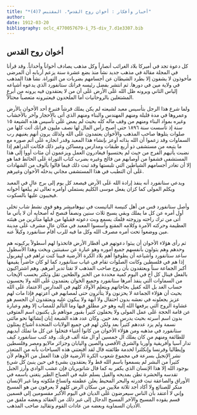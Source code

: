```yaml
---
title: "*أخبار وأفكار : أخوان روح القدس*. المقتبس 7(4)"
author: 
date: 1912-03-20
bibliography: oclc_4770057679-i_75-div_7.d1e3307.bib
---
```




##  أخوان روح القدس 


 كل دعوة تجد في أميركا بلاد الغرائب أنصاراً وكل مذهب يصادف أخواناً وأخداناً. وقد قرأنا في المجلة مقالة في مذهب جديد نشأ منذ بضع  عشرة  سنة يزعم أربابه أن المرضى مأخوذون لا يشفون إلا بطرد الشيطان عن أجسامهم بضربات من التوراة. نشأ هذا المذهب في ولاية مين في دورها. ثم انتشر بفضل رئيسه فرانك ستانفورد الذي يدعوه أشياعه إلياس الثاني ويرونه ظل الله عَلَى الأرض عَلَى أن من لا يعتقدون فيه يرونه من أبرع المشتغلين بالروحانيات أما الملحدون فيعتبرونه متعصباً محتالاً. 

 ولما شرع هذا الرجل بتأسيس معبد لشيعته لم يكن يملك قرشاً فتبرع  أحد  الأخوان بالأرض وعمروها في مدة قليلة ومنهم المهندس والبناء ومنهم الذي أتى بالأحجار وآخر بالأخشاب وغيره بمواد البناء ومنهم من وقف ماله كله بحيث لم يمض عَلَى تأسيس هذه الشيعة  ١٥  سنة إذ تأسست سنة  ١٨٩٦  حتى أصبح رأس المال لها نصف مليون فرانك أتت كلها من صلوات يتلوها صاحب المذهب والأخوان يعتمدون عَلَى الله ولذلك يرون أنهم يغنيهم رب السماوات وقد زعموا أن الله بذاته أوعز بإنشاء هذا المعبد وقدر انجازه عَلَى أتم صوره مع ما يتبعه من مستشفى ذو  أربع  طبقات ومدارس ومساكن وغير ذلك فكانت الدراهم إذا نضبت يأتيهم الفرج من حيث لم يحتسبوا فيغادرون العمل ويزعمون أن مئات أووا إلى هذا المستشفى فشفوا من أوصابهم من فالج وغيره بضرب كتاب التوراة عَلَى الحائط فما هو إلا أن تغادر أجسامهم الشياطين التي تلبستها وقد ثبت ذلك فيما قالوا بألوف من   الشهادات عَلَى أن التطبب في هذا المستشفى مجاني يدخله الأخوان وغيرهم. 

 ويدعي ستانفورد أنه ينفذ إرادة الله عَلَى الأرض فيصعد كل يوم إلى برج عالٍ في المعبد ويكلم المولى كما كزان يفعل موسى الكليم يستملي أوامره تعالى ثم يبلغها أخوانه فيجيبون عليها بالسكوت. 

 وأصل ستانفورد قس من أهل كنيسة الباتيست في نيوهاميشر وهو قوي نشط شاب تخلى أول أمره عن كل ما يملك وبقي يسيح  ثلاث  سنين ونصفاً فنصح له أصحابه أن لا يأتي ما أتى من ترك راحته وزوجته فلمك يسمع وبث دعوته فقبلها من قبلها متأثرين من هيئته العظيمة وحركته الآمرة وكلامه المقنع وأسسوا المعبد في مكان عالٍ مشرف عَلَى مدينة مين ووضعوا تحت أمره مصرف الله وكل ما فيه للرب أقام ستانفورد وكيلاً عنه. 

 ثم رأى هؤلاء الأخوان أن يبثوا دعوتهم في أقطار الأرض فاتخذوا لهم أسطولاً يركبونه هم وحدهم وهم يتولون بأنفسهم جميع أموره وهو عبارة عن سفينتين ويخت وهذا الأسطول ساعد ستانفورد وأشياعه أن يطوفوا أهم بلاد الكرة الأرضية فبينا كنت تراهم في ليفربول إذا هم في فلسطين وكانت الصلوات تقام في غياب ستانفورد كما لو كان حاضراً يقيمها أكبر الجماعة سناً ويعتقدون بأن روح صاحب المذهب لا تفتأ تدبر أمرهم. وهم اشتراكيون بالفعل فينال كل أخ في اليوم كمية محددة من الخبز والطحين تقل وتكثر بحسب الإيجاب من السماوات التي ينفذ أمرها ستانفورد وجميع الخوان يعتمدون عَلَى الله ولا يحسبون حساب الغد بل الله كفيل بحاجاتهم ويتعلم الأولاد كلهم في المدارس الاعتماد عَلَى الله بحيث أن هؤلاء الجماعة لا يحزنون ولا يتأثرون حتى لمصابهم في أعزتهم فإذا مات لهم عزيز يجعلونه في نعشه بدون احتفال ولا أبهة ولا يبكون عليه ويعتقدون أن الجسم هو غشاوة الروح التي يرفعها الله إليه وهو حر مطلق فيها وما التألم للمصاب إلا وهم وعبارة عن قامة الحجة عَلَى عمل المولى ولا يحفلون كثيراً بقبور موتاهم بل يكتبون اسم المتوفى بدون اسم أسرته بحيث يدرس بعد حين. وكان عدد هذه الشيعة إبان إنشائها نحو مائتي نسمة ولم يزد عددهم كثيراً بعد ولكن لهم في جميع الولايات المتحدة أشياع يمثلون ستانفورد في مذهبه ومن هؤلاء الأخوان من كانوا أغنياء فتخلوا عن كل ما تملك أيديهم للطائفة ومنهم من كان يملك ال  خمسين  أو ال  مئة  ألف  فرنك.   وقد كتب ستانفورد كيف تدار آسيا وأفريقية وأوربا والشرق الأقصى والصين واليابان وجزائر مالايو ومصر وفلسطين وإيطاليا وفرنسا وإنكلترا لخدمة طائفته قال لقد أقنعتني هذه السياحات بأنه من المتعذر نشر الإنجيل بسرعة في مجموع شعوب الكرة الأرضية فإن هذا العمل من الأوهام لأن كثيراً من البشر لم يسمعوا باسم الله قط ولا يعتقدون بشيءٍ في حين ينبئ كل شيءٍ بوجود الله إلا هذا الإنسان الذي يكفر به كما قال شاتوبريان فإن عشب الوادي وأرز الجبل تقدسه والحشرة تطن بمديحه والفيل يسلم عليه في الصباح الطير يتغنى باسمه في الأوراق والصاعقة تبث قدرته والبحر المحيط يعلن عظمته واتساع ملكوته وما غير الإنسان منكر للصنائع ولا أكاد أجد  ثلاثة  ملايين من سكان الرض كلهم لا يعرفون من هو المسيح وإني لا أعتقد بأن الناس سيعرضون عَلَى الديان في اليوم الأكبر مقسومين إلى قسمين قسم يقوده المسيح والآخر المسيح الدجال إلى غير ذلك من العقائد وبعضه ملفق من الأديان السماوية وبعضه من عادات القوم وتقاليد صاحب المذهب. 
